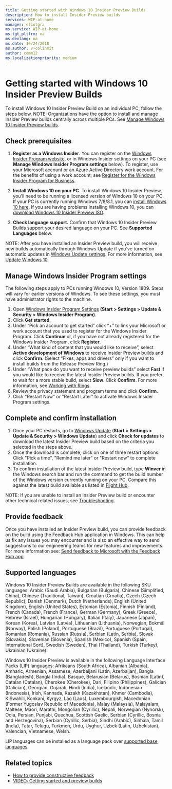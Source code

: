 ```yaml
---
title: Getting started with Windows 10 Insider Preview Builds
description: How to install Insider Preview builds 
services: WIP-at-home
manager: eliotgra
ms.service: WIP-at-home
ms.tgt_pltfrm: na
ms.devlang: na
ms.date: 10/24/2018
ms.author: v-colinmit
author: cdmm12
ms.localizationpriority: medium
---
```


# Getting started with Windows 10 Insider Preview Builds 

To install Windows 10 Insider Preview Build on an individual PC, follow the steps below. NOTE: Organizations have the option to install and manage Insider Preview builds centrally across multiple PCs. See [Manage Windows 10 Insider Preview builds](https://docs.microsoft.com/en-us/windows-insider/at-work-pro/wip-4-biz-manage-builds).  

## Check prerequisites
1. __Register as a Windows Insider__. You can register on the [Windows Insider Program website](https://insider.windows.com/en-us/register/), or in Windows Insider settings on your PC (see __Manage Windows Insider Program settings__ below). To register, use your Microsoft account or an Azure Active Directory work account. For the benefits of using a work account, see [Register for the Windows Insider Program for Business](https://docs.microsoft.com/en-us/windows-insider/at-work-pro/register). 

2. __Install Windows 10 on your PC__. To install Windows 10 Insider Preview, you’ll need to be running a licensed version of Windows 10 on your PC. If your PC is currently running Windows 7/8/8.1, you can [install Windows 10 here](https://www.microsoft.com/en-us/windows/get-windows-10?step=Win10Question1). If you are having problems installing Windows 10, you can  [download Windows 10 Insider Preview ISO](https://www.microsoft.com/en-us/software-download/windowsinsiderpreviewadvanced).
3.	__Check language support.__ Confirm that Windows 10 Insider Preview Builds support your desired language on your PC. See __Supported Languages__ below.

NOTE: After you have installed an Insider Preview build, you will receive new builds automatically through Windows Update if you've turned on automatic updates in [Windows Update settings](ms-settings:windowsupdate). For more information, see [Update Windows 10](https://support.microsoft.com/en-gb/help/4027667/windows-10-update).

## Manage Windows Insider Program settings 
The following steps apply to PCs running Windows 10, Version 1809. Steps will vary for earlier versions of Windows. To see these settings, you must have administrator rights to the machine. 
1.	Open [Windows Insider Program Settings](ms-settings:windowsinsider) __(Start > Settings > Update & Security > Windows Insider Program)__. 
2.	Click __Get started__.
3.	Under “Pick an account to get started” click “+” to link your Microsoft or work account that you used to register for the Windows Insider Program. Click __Continue__ or, if you have not already registered for the Windows Insider Program, click __Register__. 
4.	Under “What kind of content that you would like to receive”, select __Active development of Windows__ to receive Insider Preview builds and click __Confirm__. (Select “Fixes, apps and drivers” only if you want to install builds from the Release Preview Ring.)  
5.	Under “What pace do you want to receive preview builds” select __Fast__ if you would like to receive the latest Insider Preview builds. If you prefer to wait for a more stable build, select __Slow__. Click __Confirm__. For more information, see [Working with Rings](rings.md).
6.	Review the privacy statement and program terms and click __Confirm__.
7.	Click "Restart Now" or "Restart Later" to activate Windows Insider Program settings. 

## Complete and confirm installation
1.	Once your PC restarts, go to [Windows Update](ms-settings:windowsupdate) (__Start > Settings > Update & Security > Windows Update__) and click __Check for updates__ to download the latest Insider Preview build based on the criteria you selected in the steps above.
2.	Once the download is complete, click on one of three restart options. Click "Pick a time", "Remind me later" or "Restart now" to complete installation.
3.	To confirm installation of the latest Insider Preview build, type __Winver__ in the Windows search bar and run the command to get the build number of the Windows version currently running on your PC. Compare this against the latest build available as listed in [Flight Hub](https://docs.microsoft.com/en-us/windows-insider/flight-hub/). 

NOTE: If you are unable to install an Insider Preview build or encounter other technical related issues, see [Troubleshooting](troubleshooting.md). 

## Provide feedback
Once you have installed an Insider Preview build, you can provide feedback on the build using the Feedback Hub application in Windows. This can help us fix any issues you may encounter and is also an effective way to send suggestions to our engineering teams for new features and improvements. For more information see: [Send feedback to Microsoft with the Feedback Hub app](https://support.microsoft.com/en-us/help/4021566/windows-10-send-feedback-to-microsoft-with-feedback-hub-app). 



## Supported languages
Windows 10 Insider Preview Builds are available in the following SKU languages:
Arabic (Saudi Arabia), Bulgarian (Bulgaria), Chinese (Simplified, China), Chinese (Traditional, Taiwan), Croatian (Croatia), Czech (Czech Republic), Danish (Denmark), Dutch (Netherlands), English (United Kingdom), English (United States), Estonian (Estonia), Finnish (Finland), French (Canada), French (France), German (Germany), Greek (Greece), Hebrew (Israel), Hungarian (Hungary), Italian (Italy), Japanese (Japan), Korean (Korea), Latvian (Latvia), Lithuanian (Lithuania), Norwegian, Bokmål (Norway), Polish (Poland), Portuguese (Brazil), Portuguese (Portugal), Romanian (Romania), Russian (Russia), Serbian (Latin, Serbia), Slovak (Slovakia), Slovenian (Slovenia), Spanish (Mexico), Spanish (Spain, International Sort), Swedish (Sweden), Thai (Thailand), Turkish (Turkey), Ukrainian (Ukraine).

Windows 10 Insider Preview is available in the following Language Interface Packs (LIP) languages:
Afrikaans (South Africa), Albanian (Albania), Amharic, Armenian, Assamese, Azerbaijani (Latin, Azerbaijan), Bangla (Bangladesh), Bangla (India), Basque, Belarusian (Belarus), Bosnian (Latin), Catalan (Catalan), Cherokee (Cherokee), Dari, Filipino (Philippines), Galician (Galician), Georgian, Gujarati, Hindi (India), Icelandic, Indonesian (Indonesia), Irish, Kannada, Kazakh (Kazakhstan), Khmer (Cambodia), KiSwahili, Konkani, Kyrgyz, Lao (Laos), Luxembourgish, Macedonian (Former Yugoslav Republic of Macedonia), Malay (Malaysia), Malayalam, Maltese, Maori, Marathi, Mongolian (Cyrillic), Nepali, Norwegian (Nynorsk), Odia, Persian, Punjabi, Quechua, Scottish Gaelic, Serbian (Cyrillic, Bosnia and Herzegovina), Serbian (Cyrillic, Serbia), Sindhi (Arabic), Sinhala, Tamil (India), Tatar, Telugu, Turkmen, Urdu, Uyghur, Uzbek (Latin, Uzbekistan), Valencian, Vietnamese, Welsh.

LIP languages can be installed as a language pack over [supported base languages](https://support.microsoft.com/en-us/help/14236/language-packs).

## Related topics

* [How to provide constructive feedback](https://insider.windows.com/en-us/how-to-feedback/)
* [VIDEO: Getting started and preview builds](https://www.youtube.com/watch?v=hS986rkTH8k)